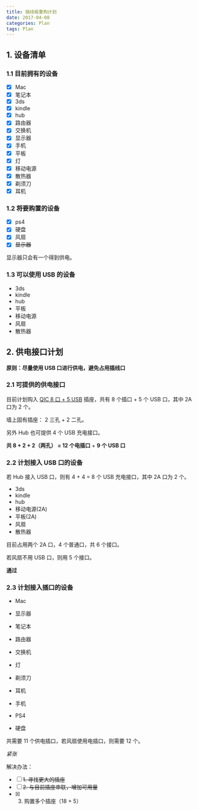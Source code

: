 ```yaml
---
title: 插线板重构计划
date: 2017-04-08
categories: Plan
tags: Plan
---
```


## 1. 设备清单

### 1.1 目前拥有的设备

- [x] Mac
- [x] 笔记本
- [x] 3ds
- [x] kindle
- [x] hub
- [x] 路由器
- [x] 交换机
- [x] 显示器
- [x] 手机
- [x] 平板
- [x] 灯
- [x] 移动电源
- [x] 散热器
- [x] 剃须刀
- [x] 耳机

### 1.2 将要购置的设备

- [x] ps4
- [x] 硬盘
- [x] 风扇
- [x] ~~显示器~~

显示器只会有一个得到供电。

### 1.3 可以使用 USB 的设备

- 3ds
- kindle
- hub
- 平板
- 移动电源
- 风扇
- 散热器

## 2. 供电接口计划

**原则：尽量使用 USB 口进行供电，避免占用插线口**

### 2.1 可提供的供电接口

目前计划购入 [QIC 8 口 + 5 USB](http://item.jd.com/1268648.html#product-detail) 插座，共有 8 个插口 + 5 个 USB 口，其中 2A 口为 2 个。

墙上固有插座： 2 三孔 + 2 二孔。

另外 Hub 也可提供 4 个 USB 充电接口。

**共 8 + 2 + 2（两孔） = 12 个电插口** + **9 个 USB 口**

### 2.2 计划接入 USB 口的设备

若 Hub 接入 USB 口，则有 4 + 4 = 8 个 USB 充电接口，其中 2A 口为 2 个。

- 3ds
- kindle
- hub
- 移动电源(2A)
- 平板(2A)
- 风扇
- 散热器

目前占用两个 2A 口，4 个普通口，共 6 个接口。

若风扇不用 USB 口，则用 5 个接口。

**通过**

### 2.3 计划接入插口的设备

- Mac
- 显示器
- 笔记本
- 路由器
- 交换机
- 灯
- 剃须刀
- 耳机
- 手机

- PS4
- 硬盘

共需要 11 个供电插口，若风扇使用电插口，则需要 12 个。

*紧张*

解决办法：

- [ ] ~~1. 寻找更大的插座~~
- [ ] ~~2. 与目前插座串联，增加可用量~~
- [x] 3. 购置多个插座（18 + 5）

